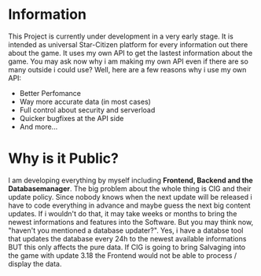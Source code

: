 # Information

This Project is currently under development in a very early stage. It is intended as universal Star-Citizen platform for every information out there about the game. It uses my own API to get the lastest information about the game. You may ask now why i am making my own API even if there are so many outside i could use? Well, here are a few reasons why i use my own API:
* Better Perfomance
* Way more accurate data (in most cases)
* Full control about security and serverload
* Quicker bugfixes at the API side
* And more...

# Why is it Public?

I am developing everything by myself including **Frontend, Backend and the Databasemanager**. The big problem about the whole thing is CIG and their update policy. Since nobody knows when the next update will be released i have to code everything in advance and maybe guess the next big content updates. If i wouldn't do that, it may take weeks or months to bring the newest informations and features into the Software. 
But you may think now, "haven't you mentioned a database updater?". Yes, i have a databse tool that updates the database every 24h to the newest available informations BUT this only affects the pure data. If CIG is going to bring Salvaging into the game with update 3.18 the Frontend would not be able to process / display the data.
